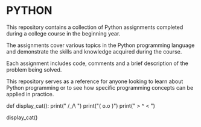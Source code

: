 # PYTHON

This repository contains a collection of Python assignments completed during a college course in the beginning year. 

The assignments cover various topics in the Python programming language and demonstrate the skills and knowledge acquired during the course. 

Each assignment includes code, comments and a brief description of the problem being solved. 

This repository serves as a reference for anyone looking to learn about Python programming or to see how specific programming concepts can be applied in practice.

def display_cat():
  print(" /\_/\ ")
  print("( o.o )")
  print(" > ^ < ")
  
display_cat()
